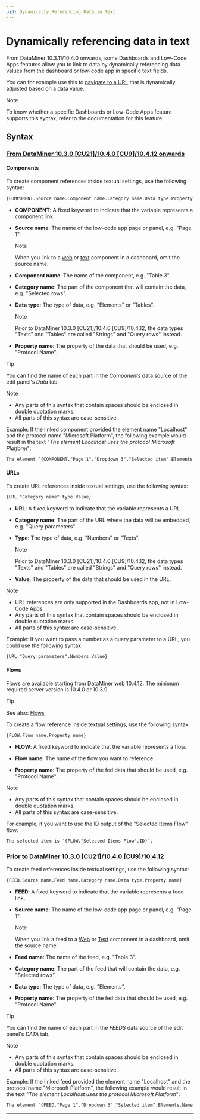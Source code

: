 ```yaml
---
uid: Dynamically_Referencing_Data_in_Text
---
```


# Dynamically referencing data in text

From DataMiner 10.3.11/10.4.0 onwards<!-- RN 37229 -->, some Dashboards and Low-Code Apps features allow you to link to data by dynamically referencing data values from the dashboard or low-code app in specific text fields.

You can for example use this to [navigate to a URL](xref:LowCodeApps_event_config#navigating-to-a-url) that is dynamically adjusted based on a data value.

> [!NOTE]
> To know whether a specific Dashboards or Low-Code Apps feature supports this syntax, refer to the documentation for this feature.

## Syntax

### [From DataMiner 10.3.0 [CU21]/10.4.0 [CU9]/10.4.12 onwards<!--RN 41141-->](#tab/tabid-1)

#### Components

To create component references inside textual settings, use the following syntax:

```txt
{COMPONENT.Source name.Component name.Category name.Data type.Property name}
```

- **COMPONENT**: A fixed keyword to indicate that the variable represents a component link.

- **Source name**: The name of the low-code app page or panel, e.g. "Page 1".

  > [!NOTE]
  > When you link to a [web](xref:DashboardWeb) or [text](xref:DashboardText) component in a dashboard, omit the source name.<!--RN 38993-->

- **Component name**: The name of the component, e.g. "Table 3".

- **Category name**: The part of the component that will contain the data, e.g. "Selected rows".

- **Data type**: The type of data, e.g. "Elements" or "Tables".

  > [!NOTE]
  > Prior to DataMiner 10.3.0 [CU21]/10.4.0 [CU9]/10.4.12<!--RN 41075-->, the data types "Texts" and "Tables" are called "Strings" and "Query rows" instead.

- **Property name**: The property of the data that should be used, e.g. "Protocol Name".

> [!TIP]
> You can find the name of each part in the *Components* data source of the edit panel's *Data* tab.

> [!NOTE]
>
> - Any parts of this syntax that contain spaces should be enclosed in double quotation marks.
> - All parts of this syntax are case-sensitive.

Example: If the linked component provided the element name "Localhost" and the protocol name "Microsoft Platform", the following example would result in the text "*The element Localhost uses the protocol Microsoft Platform*":

```txt
The element `{COMPONENT."Page 1"."Dropdown 3"."Selected item".Elements.Name}` uses the protocol `{COMPONENT."Page 1"."Dropdown 3"."Selected item".Elements."Protocol Name"}`.
```

#### URLs

To create URL references inside textual settings, use the following syntax:

```txt
{URL."Category name".type.Value}
```

- **URL**: A fixed keyword to indicate that the variable represents a URL .

- **Category name**: The part of the URL where the data will be embedded, e.g. "Query parameters".

- **Type**: The type of data, e.g. "Numbers" or "Texts".

  > [!NOTE]
  > Prior to DataMiner 10.3.0 [CU21]/10.4.0 [CU9]/10.4.12<!--RN 41075-->, the data types "Texts" and "Tables" are called "Strings" and "Query rows" instead.

- **Value**: The property of the data that should be used in the URL.

> [!NOTE]
>
> - URL references are only supported in the Dashboards app, not in Low-Code Apps.
> - Any parts of this syntax that contain spaces should be enclosed in double quotation marks.
> - All parts of this syntax are case-sensitive.

Example: If you want to pass a number as a query parameter to a URL, you could use the following syntax:

```txt
{URL."Query parameters".Numbers.Value}
```

#### Flows

Flows are available starting from DataMiner web 10.4.12. The minimum required server version is 10.4.0 or 10.3.9.

> [!TIP]
> See also: [Flows](xref:Using_flows)

To create a flow reference inside textual settings, use the following syntax:

```txt
{FLOW.Flow name.Property name}
```

- **FLOW**: A fixed keyword to indicate that the variable represents a flow.

- **Flow name**: The name of the flow you want to reference.

- **Property name**: The property of the fed data that should be used, e.g. "Protocol Name".

> [!NOTE]
>
> - Any parts of this syntax that contain spaces should be enclosed in double quotation marks.
> - All parts of this syntax are case-sensitive.

For example, if you want to use the ID output of the "Selected Items Flow" flow:

```txt
The selected item is `{FLOW."Selected Items Flow".ID}`.
```

### [Prior to DataMiner 10.3.0 [CU21]/10.4.0 [CU9]/10.4.12](#tab/tabid-2)

To create feed references inside textual settings, use the following syntax:

```txt
{FEED.Source name.Feed name.Category name.Data type.Property name}
```

- **FEED**: A fixed keyword to indicate that the variable represents a feed link.

- **Source name**: The name of the low-code app page or panel, e.g. "Page 1".

  > [!NOTE]
  > When you link a feed to a [Web](xref:DashboardWeb) or [Text](xref:DashboardText) component in a dashboard, omit the source name.<!--RN 38993-->

- **Feed name**: The name of the feed, e.g. "Table 3".

- **Category name**: The part of the feed that will contain the data, e.g. "Selected rows".

- **Data type**: The type of data, e.g. "Elements".

- **Property name**: The property of the fed data that should be used, e.g. "Protocol Name".

> [!TIP]
> You can find the name of each part in the *FEEDS* data source of the edit panel's *DATA* tab.

> [!NOTE]
>
> - Any parts of this syntax that contain spaces should be enclosed in double quotation marks.
> - All parts of this syntax are case-sensitive.

Example: If the linked feed provided the element name "Localhost" and the protocol name "Microsoft Platform", the following example would result in the text "*The element Localhost uses the protocol Microsoft Platform*":

```txt
The element `{FEED."Page 1"."Dropdown 3"."Selected item".Elements.Name}` uses the protocol `{FEED."Page 1"."Dropdown 3"."Selected item".Elements."Protocol Name"}`.
```

***
